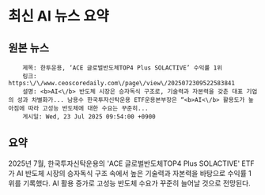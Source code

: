 # 최신 AI 뉴스 요약

## 원본 뉴스
		제목: 한투운용, ‘ACE 글로벌반도체TOP4 Plus SOLACTIVE’ 수익률 1위
		링크: https:\/\/www.ceoscoredaily.com\/page\/view\/2025072309522583841
		설명: <b>AI<\/b> 반도체 시장은 승자독식 구조로, 기술력과 자본력을 갖춘 대표 기업의 성과 차별화가... 남용수 한국투자신탁운용 ETF운용본부장은 “<b>AI<\/b> 활용도가 높아짐에 따라 고성능 반도체에 대한 수요는 꾸준히... 
		게시일: Wed, 23 Jul 2025 09:54:00 +0900


## 요약
2025년 7월, 한국투자신탁운용의 'ACE 글로벌반도체TOP4 Plus SOLACTIVE' ETF가 AI 반도체 시장의 승자독식 구조 속에서 높은 기술력과 자본력을 바탕으로 수익률 1위를 기록했다. AI 활용 증가로 고성능 반도체 수요가 꾸준히 늘어날 것으로 전망된다.
